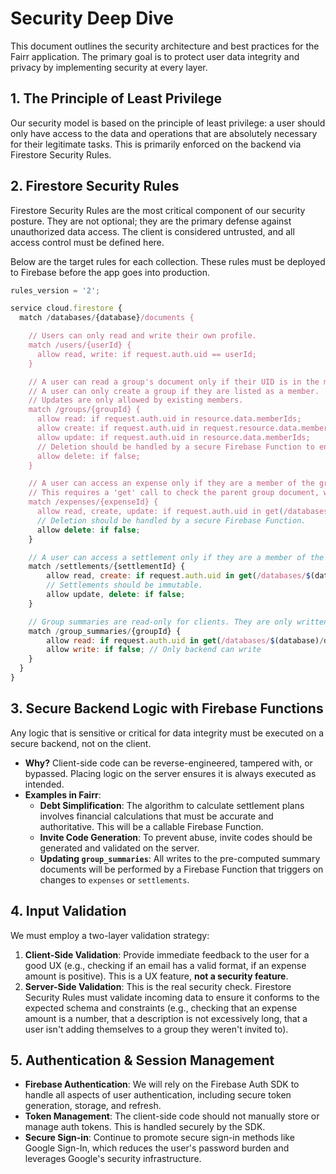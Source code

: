 # Security Deep Dive

This document outlines the security architecture and best practices for the Fairr application. The primary goal is to protect user data integrity and privacy by implementing security at every layer.

## 1. The Principle of Least Privilege

Our security model is based on the principle of least privilege: a user should only have access to the data and operations that are absolutely necessary for their legitimate tasks. This is primarily enforced on the backend via Firestore Security Rules.

## 2. Firestore Security Rules

Firestore Security Rules are the most critical component of our security posture. They are not optional; they are the primary defense against unauthorized data access. The client is considered untrusted, and all access control must be defined here.

Below are the target rules for each collection. These rules must be deployed to Firebase before the app goes into production.

```javascript
rules_version = '2';

service cloud.firestore {
  match /databases/{database}/documents {

    // Users can only read and write their own profile.
    match /users/{userId} {
      allow read, write: if request.auth.uid == userId;
    }

    // A user can read a group's document only if their UID is in the memberIds list.
    // A user can only create a group if they are listed as a member.
    // Updates are only allowed by existing members.
    match /groups/{groupId} {
      allow read: if request.auth.uid in resource.data.memberIds;
      allow create: if request.auth.uid in request.resource.data.memberIds;
      allow update: if request.auth.uid in resource.data.memberIds;
      // Deletion should be handled by a secure Firebase Function to ensure all sub-collections are cleaned up.
      allow delete: if false; 
    }

    // A user can access an expense only if they are a member of the group it belongs to.
    // This requires a 'get' call to check the parent group document, which is a highly secure pattern.
    match /expenses/{expenseId} {
      allow read, create, update: if request.auth.uid in get(/databases/$(database)/documents/groups/$(request.resource.data.groupId)).data.memberIds;
      // Deletion should be handled by a secure Firebase Function.
      allow delete: if false;
    }

    // A user can access a settlement only if they are a member of the group it belongs to.
    match /settlements/{settlementId} {
        allow read, create: if request.auth.uid in get(/databases/$(database)/documents/groups/$(request.resource.data.groupId)).data.memberIds;
        // Settlements should be immutable.
        allow update, delete: if false;
    }

    // Group summaries are read-only for clients. They are only written to by backend functions.
    match /group_summaries/{groupId} {
        allow read: if request.auth.uid in get(/databases/$(database)/documents/groups/$(groupId)).data.memberIds;
        allow write: if false; // Only backend can write
    }
  }
}
```

## 3. Secure Backend Logic with Firebase Functions

Any logic that is sensitive or critical for data integrity must be executed on a secure backend, not on the client.

- **Why?** Client-side code can be reverse-engineered, tampered with, or bypassed. Placing logic on the server ensures it is always executed as intended.
- **Examples in Fairr**:
  - **Debt Simplification**: The algorithm to calculate settlement plans involves financial calculations that must be accurate and authoritative. This will be a callable Firebase Function.
  - **Invite Code Generation**: To prevent abuse, invite codes should be generated and validated on the server.
  - **Updating `group_summaries`**: All writes to the pre-computed summary documents will be performed by a Firebase Function that triggers on changes to `expenses` or `settlements`.

## 4. Input Validation

We must employ a two-layer validation strategy:

1.  **Client-Side Validation**: Provide immediate feedback to the user for a good UX (e.g., checking if an email has a valid format, if an expense amount is positive). This is a UX feature, **not a security feature**.
2.  **Server-Side Validation**: This is the real security check. Firestore Security Rules must validate incoming data to ensure it conforms to the expected schema and constraints (e.g., checking that an expense amount is a number, that a description is not excessively long, that a user isn't adding themselves to a group they weren't invited to).

## 5. Authentication & Session Management

- **Firebase Authentication**: We will rely on the Firebase Auth SDK to handle all aspects of user authentication, including secure token generation, storage, and refresh.
- **Token Management**: The client-side code should not manually store or manage auth tokens. This is handled securely by the SDK.
- **Secure Sign-in**: Continue to promote secure sign-in methods like Google Sign-In, which reduces the user's password burden and leverages Google's security infrastructure.
